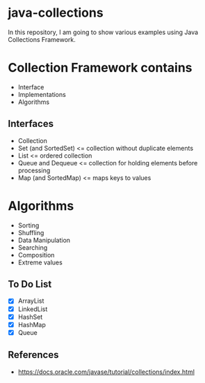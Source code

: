 # java-collections

In this repository, I am going to show various examples using Java Collections
Framework.

# Collection Framework contains
- Interface
- Implementations
- Algorithms

## Interfaces
- Collection
- Set (and SortedSet) <= collection without duplicate elements
- List <= ordered collection
- Queue and Dequeue <= collection for holding elements before processing
- Map (and SortedMap) <= maps keys to values

# Algorithms
- Sorting
- Shuffling
- Data Manipulation
- Searching
- Composition
- Extreme values

## To Do List
- [x] ArrayList
- [x] LinkedList
- [x] HashSet
- [x] HashMap
- [x] Queue

## References
- https://docs.oracle.com/javase/tutorial/collections/index.html
